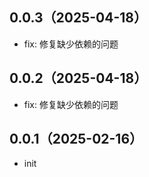 ## 0.0.3（2025-04-18）
- fix: 修复缺少依赖的问题
## 0.0.2（2025-04-18）
- fix: 修复缺少依赖的问题
## 0.0.1（2025-02-16）
- init
